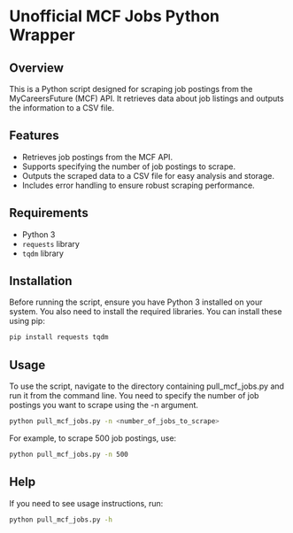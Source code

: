 # Unofficial MCF Jobs Python Wrapper

## Overview
This is a Python script designed for scraping job postings from the MyCareersFuture (MCF) API. It retrieves data about job listings and outputs the information to a CSV file.

## Features
- Retrieves job postings from the MCF API.
- Supports specifying the number of job postings to scrape.
- Outputs the scraped data to a CSV file for easy analysis and storage.
- Includes error handling to ensure robust scraping performance.

## Requirements
- Python 3
- `requests` library
- `tqdm` library

## Installation
Before running the script, ensure you have Python 3 installed on your system. You also need to install the required libraries. You can install these using pip:

```bash
pip install requests tqdm
```

## Usage
To use the script, navigate to the directory containing pull_mcf_jobs.py and run it from the command line. You need to specify the number of job postings you want to scrape using the -n argument.

```bash
python pull_mcf_jobs.py -n <number_of_jobs_to_scrape>
```

For example, to scrape 500 job postings, use:

```bash
python pull_mcf_jobs.py -n 500
```

## Help
If you need to see usage instructions, run:

```bash
python pull_mcf_jobs.py -h
```